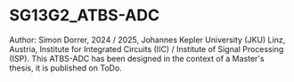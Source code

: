 # SG13G2_ATBS-ADC
Author: Simon Dorrer, 2024 / 2025, Johannes Kepler University (JKU) Linz, Austria, Institute for Integrated Circuits (IIC) / Institute of Signal Processing (ISP). This ATBS-ADC has been designed in the context of a Master's thesis, it is published on ToDo.
